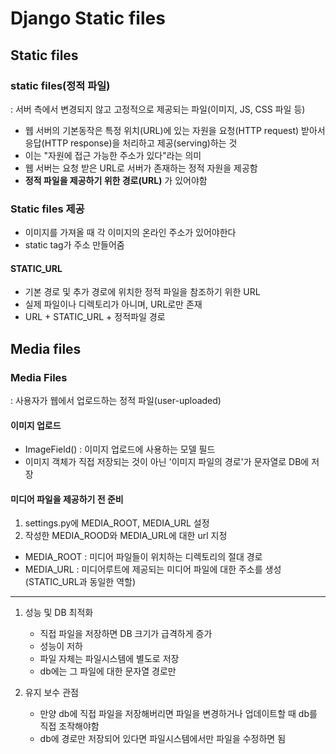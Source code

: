 # Django Static files 

## Static files
### static files(정적 파일)
: 서버 측에서 변경되지 않고 고정적으로 제공되는 파일(이미지, JS, CSS 파일 등)
- 웹 서버의 기본동작은 특정 위치(URL)에 있는 자원을 요청(HTTP request) 받아서 응답(HTTP response)을 처리하고 제공(serving)하는 것
- 이는 "자원에 접근 가능한 주소가 있다"라는 의미
- 웹 서버는 요청 받은 URL로 서버가 존재하는 정적 자원을 제공함
- **정적 파일을 제공하기 위한 경로(URL)** 가 있어야함

### Static files 제공
- 이미지를 가져올 때 각 이미지의 온라인 주소가 있어야한다
- static tag가 주소 만들어줌

#### STATIC_URL
- 기본 경로 및 추가 경로에 위치한 정적 파일을 참조하기 위한 URL
- 실제 파일이나 디렉토리가 아니며, URL로만 존재
- URL + STATIC_URL + 정적파일 경로

## Media files
### Media Files 
: 사용자가 웹에서 업로드하는 정적 파일(user-uploaded)

#### 이미지 업로드
- ImageField() : 이미지 업로드에 사용하는 모델 필드
- 이미지 객체가 직접 저장되는 것이 아닌 '이미지 파일의 경로'가 문자열로 DB에 저장

#### 미디어 파일을 제공하기 전 준비
1. settings.py에 MEDIA_ROOT, MEDIA_URL 설정
2. 작성한 MEDIA_ROOD와 MEDIA_URL에 대한 url 지정

- MEDIA_ROOT : 미디어 파일들이 위치하는 디렉토리의 절대 경로
- MEDIA_URL : 미디어루트에 제공되는 미디어 파일에 대한 주소를 생성(STATIC_URL과 동일한 역할)

----
1. 성능 및 DB 최적화
   - 직접 파일을 저장하면 DB 크기가 급격하게 증가 
   - 성능이 저하
   - 파일 자체는 파일시스템에 별도로 저장
   - db에는 그 파일에 대한 문자열 경로만

2. 유지 보수 관점
   - 만양 db에 직접 파일을 저장해버리면 파일을 변경하거나 업데이트할 때 db를 직접 조작해야함
   - db에 경로만 저장되어 있다면 파일시스템에서만 파일을 수정하면 됨